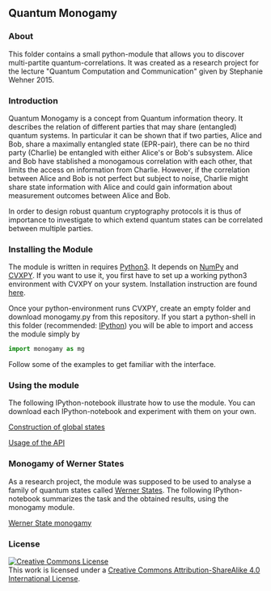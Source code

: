 ## Quantum Monogamy ##

### About ###

This folder contains a small python-module that allows you to discover multi-partite quantum-correlations. It was created as a research project for the lecture "Quantum Computation and Communication" given by Stephanie Wehner 2015.

### Introduction ###

Quantum Monogamy is a concept from Quantum information theory. It describes the relation of different parties that may share (entangled) quantum systems. In particular it can be shown that if two parties, Alice and Bob, share a maximally entangled state (EPR-pair), there can be no third party (Charlie) be entangled with either Alice's or Bob's subsystem. Alice and Bob have stablished a monogamous correlation with each other, that limits the access on information from Charlie. However, if the correlation between Alice and Bob is not perfect but subject to noise, Charlie might share state information with Alice and could gain information about measurement outcomes between Alice and Bob.

In order to design robust quantum cryptography protocols it is thus of importance to investigate to which extend quantum states can be correlated between multiple parties. 

### Installing the Module ###

The module is written in requires [Python3](https://www.python.org). It depends on [NumPy](http://www.numpy.org/) and [CVXPY](http://cvxpy.readthedocs.org/en/latest/index.html). If you want to use it, you first have to set up a working python3 environment with CVXPY on your system. Installation instruction are found [here](http://cvxpy.readthedocs.org/en/latest/install/index.html).

Once your python-environment runs CVXPY, create an empty folder and download monogamy.py from this repository. If you start a python-shell in this folder (recommended: [IPython](http://ipython.org/)) you will be able to import and access the module simply by

```python
import monogamy as mg
```
 
Follow some of the examples to get familiar with the interface.

### Using the module ###

The following IPython-notebook illustrate how to use the module. You can download each IPython-notebook and experiment with them on your own.

[Construction of global states](global.ipynb)

[Usage of the API](mono.ipynb)

### Monogamy of Werner States ###

As a research project, the module was supposed to be used to analyse a family of quantum states called [Werner States](http://en.wikipedia.org/wiki/Werner_state). The following IPython-notebook summarizes the task and the obtained results, using the monogamy module.

[Werner State monogamy](werner_monogame.ipynb)

### License ###

<a rel="license" href="http://creativecommons.org/licenses/by-sa/4.0/"><img alt="Creative Commons License" style="border-width:0" src="https://i.creativecommons.org/l/by-sa/4.0/88x31.png" /></a><br />This work is licensed under a <a rel="license" href="http://creativecommons.org/licenses/by-sa/4.0/">Creative Commons Attribution-ShareAlike 4.0 International License</a>.
